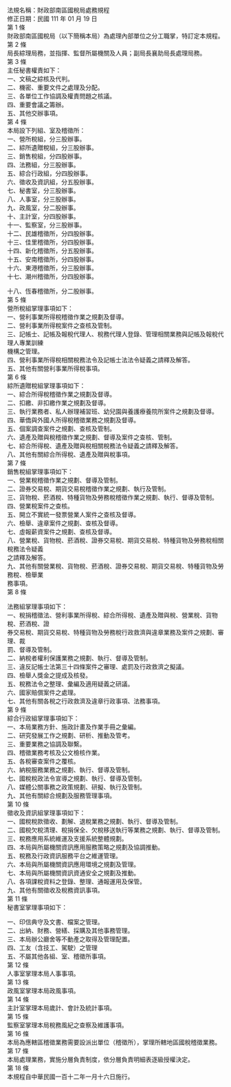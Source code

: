 法規名稱：財政部南區國稅局處務規程  
修正日期：民國 111 年 01 月 19 日  
第 1 條  
財政部南區國稅局（以下簡稱本局）為處理內部單位之分工職掌，特訂定本規程。  
第 2 條  
局長綜理局務，並指揮、監督所屬機關及人員；副局長襄助局長處理局務。  
第 3 條  
主任秘書權責如下：  
一、文稿之綜核及代判。  
二、機密、重要文件之處理及分配。  
三、各單位工作協調及權責問題之核議。  
四、重要會議之籌辦。  
五、其他交辦事項。  
第 4 條  
本局設下列組、室及稽徵所：  
一、營所稅組，分三股辦事。  
二、綜所遺贈稅組，分三股辦事。  
三、銷售稅組，分四股辦事。  
四、法務組，分三股辦事。  
五、綜合行政組，分四股辦事。  
六、徵收及資訊組，分五股辦事。  
七、秘書室，分三股辦事。  
八、人事室，分三股辦事。  
九、政風室，分二股辦事。  
十、主計室，分四股辦事。  
十一、監察室，分三股辦事。  
十二、民雄稽徵所，分四股辦事。  
十三、佳里稽徵所，分四股辦事。  
十四、新化稽徵所，分五股辦事。  
十五、安南稽徵所，分四股辦事。  
十六、東港稽徵所，分三股辦事。  
十七、潮州稽徵所，分四股辦事。  


十八、恆春稽徵所，分二股辦事。  
第 5 條  
營所稅組掌理事項如下：  
一、營利事業所得稅稽徵作業之規劃及督導。  
二、營利事業所得稅案件之查核及管制。  
三、記帳士、記帳及報稅代理人、稅務代理人登錄、管理相關業務與記帳及報稅代理人專業訓練  
機構之管理。  
四、營利事業所得稅相關稅務法令及記帳士法法令疑義之請釋及解答。  
五、其他有關營利事業所得稅事項。  
第 6 條  
綜所遺贈稅組掌理事項如下：  
一、綜合所得稅稽徵作業之規劃及督導。  
二、扣繳、非扣繳作業之規劃及督導。  
三、執行業務者、私人辦理補習班、幼兒園與養護療養院所案件之規劃及督導。  
四、華僑與外國人所得稅稽徵業務之規劃及督導。  
五、個案調查案件之規劃、查核及管制。  
六、遺產及贈與稅稽徵作業之規劃、督導及案件之查核、管制。  
七、綜合所得稅、遺產及贈與稅相關稅務法令疑義之請釋及解答。  
八、其他有關綜合所得稅、遺產及贈與稅事項。  
第 7 條  
銷售稅組掌理事項如下：  
一、營業稅稽徵作業之規劃、督導及管制。  
二、證券交易稅、期貨交易稅稽徵作業之規劃、執行及管制。  
三、貨物稅、菸酒稅、特種貨物及勞務稅稽徵作業之規劃、執行、督導及管制。  
四、營業稅案件之查核。  
五、開立不實統一發票營業人案件之查核及督導。  
六、檢舉、違章案件之規劃、查核及督導。  
七、虛報薪資案件之規劃、查核及督導。  
八、營業稅、貨物稅、菸酒稅、證券交易稅、期貨交易稅、特種貨物及勞務稅相關稅務法令疑義  
之請釋及解答。  
九、其他有關營業稅、貨物稅、菸酒稅、證券交易稅、期貨交易稅、特種貨物及勞務稅、檢舉業  
務事項。  
第 8 條  


法務組掌理事項如下：  
一、稅捐稽徵法、營利事業所得稅、綜合所得稅、遺產及贈與稅、營業稅、貨物稅、菸酒稅、證  
券交易稅、期貨交易稅、特種貨物及勞務稅行政救濟與違章業務及案件之規劃、審理、裁  
罰、督導及管制。  
二、納稅者權利保護業務之規劃、執行、督導及管制。  
三、違反記帳士法第三十四條案件之審理、處罰及行政救濟之擬議。  
四、檢舉人獎金之提成及核發。  
五、稅務法令之整理、彙編及適用疑義之研議。  
六、國家賠償案件之處理。  
七、其他有關各稅之行政救濟及違章行政事項、法務事項。  
第 9 條  
綜合行政組掌理事項如下：  
一、本局業務方針、施政計畫及作業手冊之彙編。  
二、研究發展工作之規劃、研析、推動及管考。  
三、重要業務之協調及聯繫。  
四、稽徵業務考核及公文檢核作業。  
五、各稅審查案件之覆核。  
六、納稅服務業務之規劃、執行、督導及管制。  
七、國稅稅政法令宣導之規劃、執行、督導及管制。  
八、媒體公關事務之政策規劃、研擬、執行及管制。  
九、其他有關綜合規劃及服務管理事項。  
第 10 條  
徵收及資訊組掌理事項如下：  
一、國稅稅款徵收、劃解、退稅業務之規劃、執行、督導及管制。  
二、國稅欠稅清理、稅捐保全、欠稅移送執行等業務之規劃、執行、督導及管制。  
三、稅務應用系統維運及支援系統整體規劃。  
四、本局與所屬機關資訊應用服務策略之規劃及協調推動。  
五、稅務及行政資訊服務平台之維運管理。  
六、本局與所屬機關資訊應用環境之規劃及管理。  
七、本局與所屬機關資訊資通安全之規劃及推動。  
八、各項課稅資料之登錄、整理、通報運用及保管。  
九、其他有關徵收及稅務資訊事項。  
第 11 條  
秘書室掌理事項如下：  


一、印信典守及文書、檔案之管理。  
二、出納、財務、營繕、採購及其他事務管理。  
三、本局辦公廳舍等不動產之取得及管理配置。  
四、工友（含技工、駕駛）之管理  
五、不屬其他各組、室、稽徵所事項。  
第 12 條  
人事室掌理本局人事事項。  
第 13 條  
政風室掌理本局政風事項。  
第 14 條  
主計室掌理本局歲計、會計及統計事項。  
第 15 條  
監察室掌理本局稅務風紀之查察及維護事項。  
第 16 條  
本局為應轄區稽徵業務需要設派出單位（稽徵所），掌理所轄地區國稅稽徵業務。  
第 17 條  
本局處理業務，實施分層負責制度，依分層負責明細表逐級授權決定。  
第 18 條  
本規程自中華民國一百十二年一月十六日施行。  


